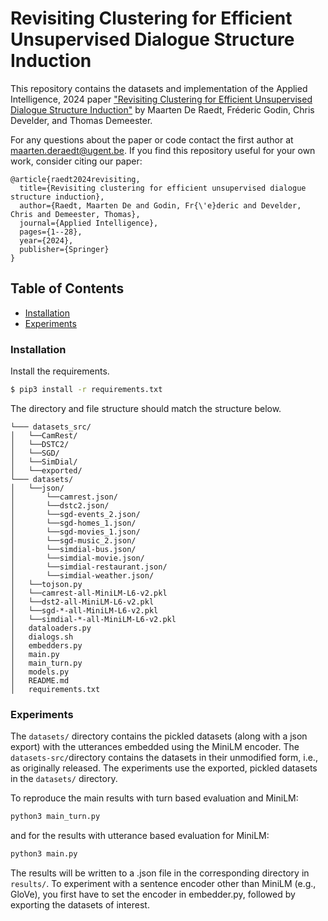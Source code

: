 # Revisiting Clustering for Efficient Unsupervised Dialogue Structure Induction 
This repository contains the datasets and implementation of the Applied Intelligence, 2024 paper
["Revisiting Clustering for Efficient Unsupervised Dialogue Structure Induction"](https://link.springer.com/content/pdf/10.1007/s10489-024-05455-5.pdf) by Maarten De Raedt, Fréderic Godin, Chris Develder, and Thomas Demeester.

For any questions about the paper or code contact the first author at [maarten.deraedt@ugent.be](mailto:maarten.deraedt@ugent.be).
If you find this repository useful for your own work, consider citing our paper:

````
@article{raedt2024revisiting,
  title={Revisiting clustering for efficient unsupervised dialogue structure induction},
  author={Raedt, Maarten De and Godin, Fr{\'e}deric and Develder, Chris and Demeester, Thomas},
  journal={Applied Intelligence},
  pages={1--28},
  year={2024},
  publisher={Springer}
}
````
## Table of Contents
- [Installation](#installation)
- [Experiments](#experiment)


### Installation
Install the requirements.
```bash
$ pip3 install -r requirements.txt
```

The directory and file structure should match the structure below.
```
└─── datasets_src/
│   └──CamRest/
│   └──DSTC2/
│   └──SGD/
│   └──SimDial/
│   └──exported/
└─── datasets/
│   └──json/
│       └──camrest.json/
│       └──dstc2.json/
│       └──sgd-events_2.json/
│       └──sgd-homes_1.json/
│       └──sgd-movies_1.json/
│       └──sgd-music_2.json/
│       └──simdial-bus.json/
│       └──simdial-movie.json/
│       └──simdial-restaurant.json/
│       └──simdial-weather.json/
│   └──tojson.py
│   └──camrest-all-MiniLM-L6-v2.pkl
│   └──dst2-all-MiniLM-L6-v2.pkl
│   └──sgd-*-all-MiniLM-L6-v2.pkl
│   └──simdial-*-all-MiniLM-L6-v2.pkl
│   dataloaders.py
│   dialogs.sh
│   embedders.py
│   main.py
│   main_turn.py
│   models.py
│   README.md
│   requirements.txt
```

### Experiments
The `datasets/` directory contains the pickled datasets (along with a json export) with the utterances embedded using the MiniLM encoder.
The `datasets-src/`directory contains the datasets in their unmodified form, i.e., as originally released.
The experiments use the exported, pickled datasets in the `datasets/` directory.

To reproduce the main results with turn based evaluation and MiniLM:
```bash
python3 main_turn.py
```
and for the results with utterance based evaluation for MiniLM: 
```bash
python3 main.py
```
The results will be written to a .json file in the corresponding directory in `results/`. 
To experiment with a sentence encoder other than MiniLM (e.g., GloVe), you first have to set the encoder in embedder.py, followed by exporting the datasets of interest.
